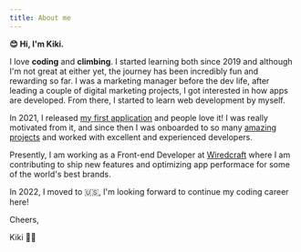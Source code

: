 ```yaml
---
title: About me
---
```


**😊 Hi, I'm Kiki.**

I love **coding** and **climbing**. I started learning both since 2019 and although I'm not great at either yet, the journey has been incredibly fun and rewarding so far. I was a marketing manager before the dev life, after leading a couple of digital marketing projects, I got interested in how apps are developed. From there, I started to learn web development by myself.

In 2021, I released [my first application](https://kikiren.github.io/cika-exchange/) and people love it! I was really motivated from it, and since then I was onboarded to so many [amazing projects](https://kikiren.github.io/) and worked with excellent and experienced developers.

Presently, I am working as a Front-end Developer at [Wiredcraft](https://wiredcraft.com/) where I am contributing to ship new features and optimizing app performace for some of the world's best brands.

In 2022, I moved to 🇺🇸, I'm looking forward to continue my coding career here!

Cheers,

Kiki 🧗‍♀️
